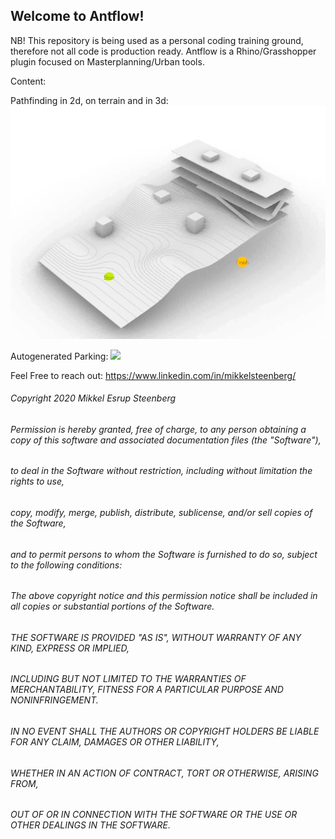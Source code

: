 Welcome to Antflow!
------ 

NB! This repository is being used as a personal coding training ground, therefore not all code is production ready.
Antflow is a Rhino/Grasshopper plugin focused on Masterplanning/Urban tools.

Content:

Pathfinding in 2d, on terrain and in 3d:
![](ShortWalk3D.gif)

Autogenerated Parking:
![](Parking.gif)


Feel Free to reach out:
https://www.linkedin.com/in/mikkelsteenberg/
















###### Copyright 2020 Mikkel Esrup Steenberg 
###### Permission is hereby granted, free of charge, to any person obtaining a copy of this software and associated documentation files (the "Software"), 
###### to deal in the Software without restriction, including without limitation the rights to use, 
###### copy, modify, merge, publish, distribute, sublicense, and/or sell copies of the Software, 
###### and to permit persons to whom the Software is furnished to do so, subject to the following conditions:
###### The above copyright notice and this permission notice shall be included in all copies or substantial portions of the Software.
###### THE SOFTWARE IS PROVIDED "AS IS", WITHOUT WARRANTY OF ANY KIND, EXPRESS OR IMPLIED, 
###### INCLUDING BUT NOT LIMITED TO THE WARRANTIES OF MERCHANTABILITY, FITNESS FOR A PARTICULAR PURPOSE AND NONINFRINGEMENT. 
###### IN NO EVENT SHALL THE AUTHORS OR COPYRIGHT HOLDERS BE LIABLE FOR ANY CLAIM, DAMAGES OR OTHER LIABILITY, 
###### WHETHER IN AN ACTION OF CONTRACT, TORT OR OTHERWISE, ARISING FROM, 
###### OUT OF OR IN CONNECTION WITH THE SOFTWARE OR THE USE OR OTHER DEALINGS IN THE SOFTWARE.
